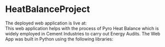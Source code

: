# HeatBalanceProject
The deployed web application is live at:  
This web application helps with the process of Pyro Heat Balance which is widely employed in Cement Industries to carry out Energy Audits.
The Web App was built in Python using the following libraries:

